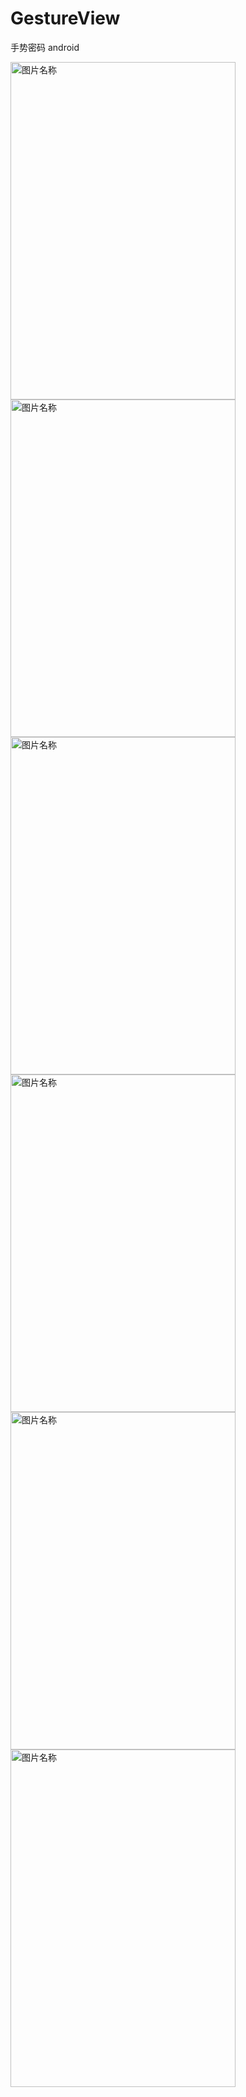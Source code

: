 # GestureView
手势密码 android

<img src="http://ongeesmn7.bkt.clouddn.com/GestureView1.jpg" width = "360" height = "540" alt="图片名称" align=center />
<img src="http://ongeesmn7.bkt.clouddn.com/GestureView2.jpg" width = "360" height = "540" alt="图片名称" align=center />
<img src="http://ongeesmn7.bkt.clouddn.com/GestureView3.jpg" width = "360" height = "540" alt="图片名称" align=center />
<img src="http://ongeesmn7.bkt.clouddn.com/GestureView4.jpg" width = "360" height = "540" alt="图片名称" align=center />
<img src="http://ongeesmn7.bkt.clouddn.com/GestureView5.jpg" width = "360" height = "540" alt="图片名称" align=center />
<img src="http://ongeesmn7.bkt.clouddn.com/GestureView6.jpg" width = "360" height = "540" alt="图片名称" align=center />






